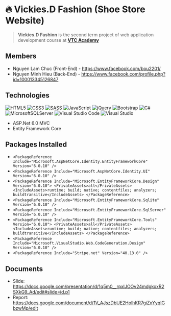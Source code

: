 # 🔥 Vickies.D Fashion (Shoe Store Website) 

> **Vickies.D Fashion** is the second term project of web application development course at **[VTC Academy](https://vtc.edu.vn/)**

## Members
- Nguyen Lam Chuc (Front-End) - https://www.facebook.com/bou2201/
- Nguyen Minh Hieu (Back-End) - https://www.facebook.com/profile.php?id=100013345126847

## Technologies
![HTML5](https://img.shields.io/badge/html5-%23E34F26.svg?style=for-the-badge&logo=html5&logoColor=white)
![CSS3](https://img.shields.io/badge/css3-%231572B6.svg?style=for-the-badge&logo=css3&logoColor=white)
![SASS](https://img.shields.io/badge/SASS-hotpink.svg?style=for-the-badge&logo=SASS&logoColor=white)
![JavaScript](https://img.shields.io/badge/javascript-%23323330.svg?style=for-the-badge&logo=javascript&logoColor=%23F7DF1E)
![jQuery](https://img.shields.io/badge/jquery-%230769AD.svg?style=for-the-badge&logo=jquery&logoColor=white)
![Bootstrap](https://img.shields.io/badge/bootstrap-%23563D7C.svg?style=for-the-badge&logo=bootstrap&logoColor=white)
![C#](https://img.shields.io/badge/c%23-%23239120.svg?style=for-the-badge&logo=c-sharp&logoColor=white)
![MicrosoftSQLServer](https://img.shields.io/badge/Microsoft%20SQL%20Sever-CC2927?style=for-the-badge&logo=microsoft%20sql%20server&logoColor=white)
![Visual Studio Code](https://img.shields.io/badge/Visual%20Studio%20Code-0078d7.svg?style=for-the-badge&logo=visual-studio-code&logoColor=white)
![Visual Studio](https://img.shields.io/badge/Visual%20Studio-5C2D91.svg?style=for-the-badge&logo=visual-studio&logoColor=white)
- ASP.Net 6.0 MVC
- Entity Framework Core

## Packages Installed
- `<PackageReference Include="Microsoft.AspNetCore.Identity.EntityFrameworkCore" Version="6.0.10" />`
- `<PackageReference Include="Microsoft.AspNetCore.Identity.UI" Version="6.0.10" />`
- `<PackageReference Include="Microsoft.EntityFrameworkCore.Design" Version="6.0.10">
      <PrivateAssets>all</PrivateAssets>
      <IncludeAssets>runtime; build; native; contentfiles; analyzers; buildtransitive</IncludeAssets>
    </PackageReference>`
- `<PackageReference Include="Microsoft.EntityFrameworkCore.Sqlite" Version="6.0.10" />`
- `<PackageReference Include="Microsoft.EntityFrameworkCore.SqlServer" Version="6.0.10" />`
- `<PackageReference Include="Microsoft.EntityFrameworkCore.Tools" Version="6.0.10">
      <PrivateAssets>all</PrivateAssets>
      <IncludeAssets>runtime; build; native; contentfiles; analyzers; buildtransitive</IncludeAssets>
    </PackageReference>`
- `<PackageReference Include="Microsoft.VisualStudio.Web.CodeGeneration.Design" Version="6.0.10" />`
- `<PackageReference Include="Stripe.net" Version="40.13.0" />`
  
## Documents
- Slide: https://docs.google.com/presentation/d/1q5m0__rpxlJOOv24mdgkoxR2SXkG9_Ad/edit#slide=id.p1
- Report: https://docs.google.com/document/d/1V_AJszDbUE2HolhKR7giZxYyqIGbzwMp/edit
